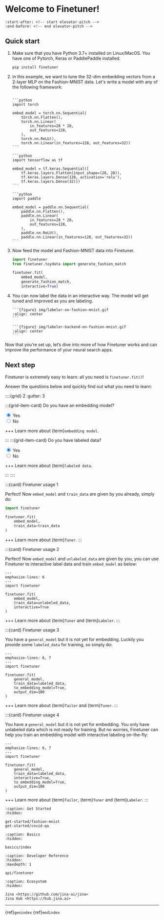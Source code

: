 # Welcome to Finetuner!

```{include} ../README.md
:start-after: <!-- start elevator-pitch -->
:end-before: <!-- end elevator-pitch -->
```

## Quick start

1. Make sure that you have Python 3.7+ installed on Linux/MacOS. You have one of Pytorch, Keras or PaddlePaddle installed.
   ```bash
   pip install finetuner
   ```
2. In this example, we want to tune the 32-dim embedding vectors from a 2-layer MLP on the Fashion-MNIST data. Let's write a model with any of the following framework:
   ````{tab} PyTorch
   
   ```python
   import torch
   
   embed_model = torch.nn.Sequential(
       torch.nn.Flatten(),
       torch.nn.Linear(
           in_features=28 * 28,
           out_features=128,
       ),
       torch.nn.ReLU(),
       torch.nn.Linear(in_features=128, out_features=32))
   ```
   
   ````
   ````{tab} Keras
   ```python
   import tensorflow as tf
   
   embed_model = tf.keras.Sequential([
       tf.keras.layers.Flatten(input_shape=(28, 28)),
       tf.keras.layers.Dense(128, activation='relu'),
       tf.keras.layers.Dense(32)])
   ```
   ````
   ````{tab} Paddle
   ```python
   import paddle
   
   embed_model = paddle.nn.Sequential(
       paddle.nn.Flatten(),
       paddle.nn.Linear(
           in_features=28 * 28,
           out_features=128,
       ),
       paddle.nn.ReLU(),
       paddle.nn.Linear(in_features=128, out_features=32))
   ```
   ````
3. Now feed the model and Fashion-MNIST data into Finetuner.
   ```python
   import finetuner
   from finetuner.toydata import generate_fashion_match
   
   finetuner.fit(
       embed_model,
       generate_fashion_match, 
       interactive=True)
   ```

4. You can now label the data in an interactive way. The model will get tuned and improved as you are labeling.
   
   ````{tab} Frontend
   ```{figure} img/labeler-on-fashion-mnist.gif
   :align: center
   ```
   ````
   
   ````{tab} Backend
   ```{figure} img/labeler-backend-on-fashion-mnist.gif
   :align: center
   ```
   ````

Now that you’re set up, let’s dive into more of how Finetuner works and can improve the performance of your neural search apps.


## Next step

Finetuner is extremely easy to learn: all you need is `finetuner.fit()`!

Answer the questions below and quickly find out what you need to learn:

::::{grid} 2
:gutter: 3

:::{grid-item-card} Do you have an embedding model?

<div>
  <input type="radio" id="embed_model_yes" name="embed_model" value="0"
         checked>
  <label for="embed_model_yes">Yes</label>
</div>

<div>
  <input type="radio" id="embed_model_no" name="embed_model" value="1">
  <label for="embed_model_no">No</label>
</div>

+++
Learn more about {term}`embedding model`.

:::
:::{grid-item-card} Do you have labeled data?

<div>
  <input type="radio" id="labeled_yes" name="labeled" value="0"
         checked>
  <label for="labeled_yes">Yes</label>
</div>

<div>
  <input type="radio" id="labeled_no" name="labeled" value="1">
  <label for="labeled_no">No</label>
</div>

+++
Learn more about {term}`labeled data`.


:::
::::

<div class="usage-card" id="usage-00" style="display: block">

:::{card} Finetuner usage 1

Perfect! Now `embed_model` and `train_data` are given by you already, simply do:

```python
import finetuner

finetuner.fit(
    embed_model,
    train_data=train_data
)
```

+++
Learn more about {term}`Tuner`.
:::

</div>
<div class="usage-card" id="usage-01">

:::{card} Finetuner usage 2

Perfect! Now `embed_model` and `unlabeled_data` are given by you, you can use Finetuner to interactive label data and train `embed_model` as below:

```{code-block} python
---
emphasize-lines: 6
---
import finetuner

finetuner.fit(
    embed_model,
    train_data=unlabeled_data,
    interactive=True
)
```

+++
Learn more about {term}`Tuner` and {term}`Labeler`.
:::

</div>
<div class="usage-card" id="usage-10">

:::{card} Finetuner usage 3

You have a `general_model` but it is not yet for embedding. Luckily you provide some `labeled_data` for training, so simply do: 

```{code-block} python
---
emphasize-lines: 6, 7
---
import finetuner

finetuner.fit(
    general_model,
    train_data=labeled_data,
    to_embedding_model=True,
    output_dim=100
)
```

+++
Learn more about {term}`Tailor` and {term}`Tuner`.
:::

</div>
<div class="usage-card" id="usage-11">

:::{card} Finetuner usage 4

You have a `general_model` but it is not yet for embedding. You only have unlabeled data which is not ready for training. But no worries, Finetuner can help you train an embedding model with interactive labeling on-the-fly: 

```{code-block} python
---
emphasize-lines: 6, 7
---
import finetuner

finetuner.fit(
    general_model,
    train_data=labeled_data,
    interactive=True,
    to_embedding_model=True,
    output_dim=100
)
```

+++
Learn more about {term}`Tailor`, {term}`Tuner` and {term}`Labeler`.
:::

</div>

<script>
    function myfunction(event) {
        const answer = document.querySelector('input[name="embed_model"]:checked').value +document.querySelector('input[name="labeled"]:checked').value;
         document.querySelectorAll(".usage-card").forEach((input) => {
                 input.style.display= 'None'
             });
        document.getElementById("usage-"+answer).style.display = 'block'
    }
    document.querySelectorAll("input[name='embed_model']").forEach((input) => {
        input.addEventListener('change', myfunction);
    });
    document.querySelectorAll("input[name='labeled']").forEach((input) => {
        input.addEventListener('change', myfunction);
    });
</script>

```{toctree}
:caption: Get Started
:hidden:

get-started/fashion-mnist
get-started/covid-qa
```


```{toctree}
:caption: Basics
:hidden:

basics/index
```


```{toctree}
:caption: Developer Reference
:hidden:
:maxdepth: 1

api/finetuner
```


```{toctree}
:caption: Ecosystem
:hidden:

Jina <https://github.com/jina-ai/jina>
Jina Hub <https://hub.jina.ai>
```

---
{ref}`genindex` {ref}`modindex`

